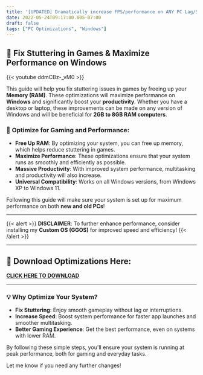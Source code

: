 ```yaml
---
title: '[UPDATED] Dramatically increase FPS/performance on ANY PC Lag/Stuttering fix'
date: 2022-05-24T09:17:00.005-07:00
draft: false
tags: ["PC Optimizations", "Windows"]
---
```


## 🚀 **Fix Stuttering in Games & Maximize Performance on Windows**

{{< youtube ddmCBz-_vM0 >}}

This guide will help you fix stuttering issues in games by freeing up your **Memory (RAM)**. These optimizations will maximize performance on **Windows** and significantly boost your **productivity**. Whether you have a desktop or laptop, these improvements can be made on any version of Windows and will be beneficial for **2GB to 8GB RAM computers**.

### 🔧 **Optimize for Gaming and Performance:**

- **Free Up RAM**: By optimizing your system, you can free up memory, which helps reduce stuttering in games.
- **Maximize Performance**: These optimizations ensure that your system runs as smoothly and efficiently as possible.
- **Massive Productivity**: With improved system performance, multitasking and productivity will also increase.
- **Universal Compatibility**: Works on all Windows versions, from Windows XP to Windows 11.

Following this guide will make sure your system is set up for maximum performance on both **new and old PCs**!

---
{{< alert >}}
**DISCLAIMER**: To further enhance performance, consider installing my **Custom OS (GGOS)** for improved speed and efficiency!
{{< /alert >}} 

---

## 🔗 **Download Optimizations Here:**

[**CLICK HERE TO DOWNLOAD**](https://tinyurl.com/updated-optimizations)

---

### 💡 **Why Optimize Your System?**

- **Fix Stuttering**: Enjoy smooth gameplay without lag or interruptions.
- **Increase Speed**: Boost system performance for faster app launches and smoother multitasking.
- **Better Gaming Experience**: Get the best performance, even on systems with lower RAM.

By following these simple steps, you'll ensure your system is running at peak performance, both for gaming and everyday tasks.

Let me know if you need any further changes!
